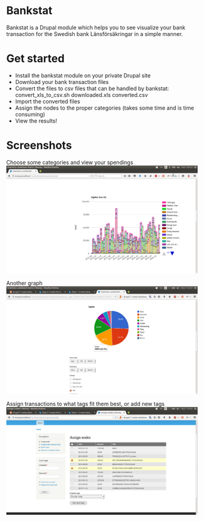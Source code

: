 Bankstat
========

Bankstat is a Drupal module which helps you to see visualize your bank transaction for the Swedish bank Länsförsäkringar in a simple manner.

Get started
===========

* Install the bankstat module on your private Drupal site
* Download your bank transaction files
* Convert the files to csv files that can be handled by bankstat: convert_xls_to_csv.sh downloaded.xls converted.csv
* Import the converted files 
* Assign the nodes to the proper categories (takes some time and is time consuming)
* View the results!


Screenshots
===========

Choose some categories and view your spendings
![Graph](https://raw.githubusercontent.com/samuelskanberg/bankstat/master/screenshots/stats2.png)

Another graph
![Pie chart](https://raw.githubusercontent.com/samuelskanberg/bankstat/master/screenshots/stats.png)

Assign transactions to what tags fit them best, or add new tags
![Assign nodes](https://raw.githubusercontent.com/samuelskanberg/bankstat/master/screenshots/assign.png)


